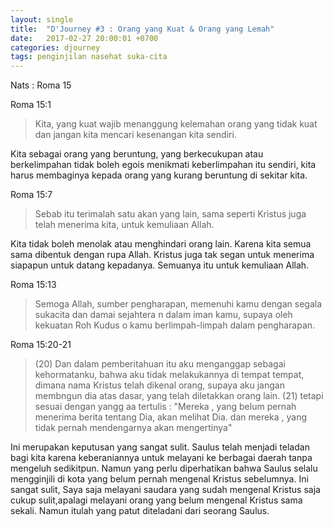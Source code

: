 ```yaml
---
layout: single
title:  "D'Journey #3 : Orang yang Kuat & Orang yang Lemah"
date:   2017-02-27 20:00:01 +0700
categories: djourney 
tags: penginjilan nasehat suka-cita 
---
```


Nats : Roma 15

Roma 15:1
> Kita, yang kuat wajib menanggung kelemahan orang yang tidak  kuat dan jangan kita  mencari kesenangan kita sendiri.

Kita sebagai orang yang beruntung, yang berkecukupan atau berkelimpahan tidak boleh egois menikmati keberlimpahan itu sendiri, kita harus membaginya kepada orang yang kurang beruntung di sekitar kita.

Roma 15:7
> Sebab itu terimalah satu akan yang lain, sama seperti Kristus  juga  telah menerima kita, untuk kemuliaan Allah.

Kita tidak boleh menolak atau menghindari orang lain. Karena kita semua sama dibentuk dengan rupa Allah. Kristus juga tak segan untuk menerima siapapun untuk datang kepadanya. Semuanya itu untuk kemuliaan Allah.

Roma 15:13
> Semoga Allah, sumber pengharapan, memenuhi kamu dengan segala sukacita dan damai sejahtera n  dalam iman kamu, supaya oleh kekuatan Roh Kudus o kamu berlimpah-limpah dalam pengharapan. 

Roma 15:20-21
> (20) Dan dalam pemberitahuan itu aku menganggap sebagai kehormatanku, bahwa aku tidak melakukannya di tempat tempat, dimana nama Kristus telah dikenal orang, supaya aku jangan membngun dia atas dasar, yang telah diletakkan orang lain.
> (21) tetapi sesuai dengan yangg aa tertulis : "Mereka , yang belum pernah menerima berita tentang Dia, akan melihat Dia. dan mereka , yang tidak pernah mendengarnya akan mengertinya"

Ini merupakan keputusan yang sangat sulit. Saulus telah  menjadi teladan bagi kita  karena keberaniannya  untuk melayani ke berbagai daerah tanpa  mengeluh sedikitpun. Namun  yang  perlu diperhatikan bahwa Saulus  selalu  mengginjili di kota yang belum  pernah mengenal Kristus sebelumnya. Ini sangat sulit, Saya saja melayani saudara yang sudah mengenal Kristus saja cukup sulit,apalagi melayani orang yang belum mengenal Kristus sama sekali. Namun itulah yang patut diteladani dari seorang Saulus.

